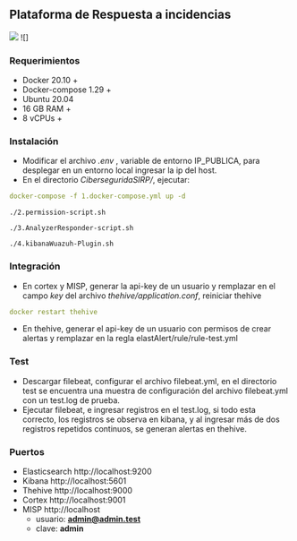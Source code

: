 ## Plataforma de Respuesta a incidencias 

![](https://www.idceconsulting.com/themes/idce/images/logo.png) ![]

### Requerimientos 
- Docker 20.10 +
- Docker-compose 1.29 +
- Ubuntu 20.04
- 16 GB RAM +
- 8 vCPUs +

### Instalación
* Modificar el archivo *.env* , variable de entorno IP_PUBLICA, para desplegar en un entorno local ingresar la ip del host.
* En el directorio *CiberseguridaSIRP/*,  ejecutar:
```yaml
docker-compose -f 1.docker-compose.yml up -d
```
```shell
./2.permission-script.sh
```
```shell
./3.AnalyzerResponder-script.sh
```
```shell
./4.kibanaWuazuh-Plugin.sh
```

### Integración 
- En cortex y MISP, generar la api-key de un usuario y remplazar en el campo *key* del archivo *thehive/application.conf*, reiniciar thehive
```yaml
docker restart thehive
```
- En thehive, generar el api-key de un usuario con permisos de crear alertas y remplazar en la regla elastAlert/rule/rule-test.yml

### Test
- Descargar filebeat,  configurar el archivo filebeat.yml, en el directorio test se encuentra una muestra de configuración del archivo filebeat.yml  con un test.log de prueba.
- Ejecutar filebeat, e ingresar registros en el test.log, si todo esta correcto, los registros se observa en kibana, y al ingresar más de dos registros repetidos continuos, se generan alertas en thehive. 

### Puertos
- Elasticsearch
http://localhost:9200
- Kibana
http://localhost:5601
- Thehive
http://localhost:9000
- Cortex
http://localhost:9001
- MISP
http://localhost
  - usuario: **admin@admin.test**
  - clave: **admin**
